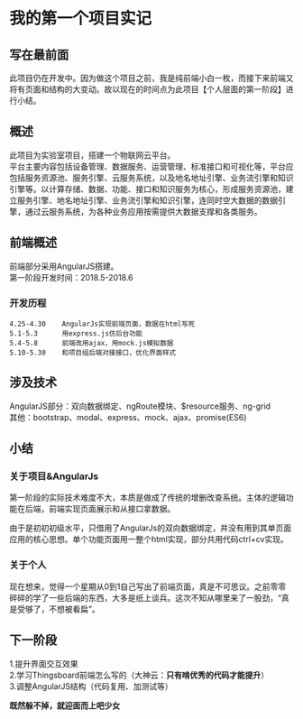# 我的第一个项目实记
## 写在最前面
此项目仍在开发中。因为做这个项目之前，我是纯前端小白一枚，而接下来前端又将有页面和结构的大变动。故以现在的时间点为此项目【个人层面的第一阶段】进行小结。  
## 概述
此项目为实验室项目，搭建一个物联网云平台。  
平台主要内容包括设备管理、数据服务、运营管理、标准接口和可视化等，平台应包括服务资源池、服务引擎、云服务系统，以及地名地址引擎、业务流引擎和知识引擎等。以计算存储、数据、功能、接口和知识服务为核心，形成服务资源池，建立服务引擎、地名地址引擎、业务流引擎和知识引擎，连同时空大数据的数据引擎，通过云服务系统，为各种业务应用按需提供大数据支撑和各类服务。  
## 前端概述
前端部分采用AngularJS搭建。  
第一阶段开发时间：2018.5-2018.6  
### 开发历程
	4.25-4.30    AngularJs实现前端页面，数据在html写死    
	5.1-5.3      用express.js仿后台功能  
	5.4-5.8      前端改用ajax，用mock.js模拟数据  
	5.10-5.30    和项目组后端对接接口，优化界面样式  
## 涉及技术
AngularJS部分：双向数据绑定、ngRoute模块、$resource服务、ng-grid  
其他：bootstrap、modal、express、mock、ajax、promise(ES6)  
## 小结
### 关于项目&AngularJs
第一阶段的实际技术难度不大，本质是做成了传统的增删改查系统。主体的逻辑功能在后端，前端实现页面展示和从接口拿数据。  

由于是初初初级水平，只借用了AngularJs的双向数据绑定，并没有用到其单页面应用的核心思想。单个功能页面用一整个html实现，部分共用代码ctrl+cv实现。
### 关于个人
现在想来，觉得一个星期从0到1自己写出了前端页面，真是不可思议。之前零零碎碎的学了一些后端的东西，大多是纸上谈兵。这次不知从哪里来了一股劲，“真是受够了，不想被看扁”。  
## 下一阶段
1.提升界面交互效果  
2.学习Thingsboard前端怎么写的（大神云：**只有啃优秀的代码才能提升**）  
3.调整AngularJS结构（代码复用、加测试等）   

**既然躲不掉，就迎面而上吧少女**  